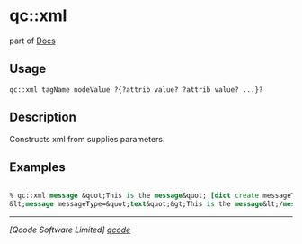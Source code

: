 qc::xml
=======

part of [Docs](.)

Usage
-----
`
        qc::xml tagName nodeValue ?{?attrib value? ?attrib value? ...}?
    `

Description
-----------
Constructs xml from supplies parameters.

Examples
--------
```tcl

% qc::xml message &quot;This is the message&quot; [dict create messageType text]
&lt;message messageType=&quot;text&quot;&gt;This is the message&lt;/message&gt;
```

----------------------------------
*[Qcode Software Limited] [qcode]*

[qcode]: http://www.qcode.co.uk "Qcode Software"